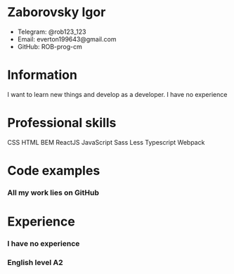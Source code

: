 <h1>Zaborovsky Igor</h1>

<ul>
  <li>Telegram: @rob123_123</li>
  <li>Email: everton199643@gmail.com</li>
  <li>GitHub: ROB-prog-cm</li>
</ul>

<div>
  <h1>Information</h1>
  <span>I want to learn new things and develop as a developer. I have no experience</span>
</div>

<div>
  <div>
    <h1>Professional skills</h1>
    <div>
      <span>CSS</span>
      <span> HTML</span>
      <span>BEM</span>
      <span>ReactJS</span>
      <span> JavaScript</span>
      <span>Sass</span>
      <span>Less</span>
      <span>Typescript</span>
      <span>Webpack</span>
    </div>
  </div>
</div>

<div>
  <h1>Сode examples</h1>
  <h3>All my work lies on GitHub</h3>
</div>

<div>
  <h1>Experience</h1>
  <h3>I have no experience</h3>
  <h3>English level A2</h3>
</div>
